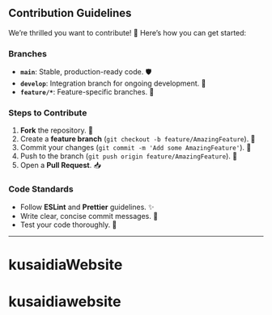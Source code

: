 ## Contribution Guidelines

We’re thrilled you want to contribute! 🎉 Here’s how you can get started:

### Branches

- **`main`**: Stable, production-ready code. 🛡️
- **`develop`**: Integration branch for ongoing development. 🔧
- **`feature/*`**: Feature-specific branches. 🌟

### Steps to Contribute

1. **Fork** the repository. 🍴
2. Create a **feature branch** (`git checkout -b feature/AmazingFeature`). 🌿
3. Commit your changes (`git commit -m 'Add some AmazingFeature'`). 💾
4. Push to the branch (`git push origin feature/AmazingFeature`). 🚀
5. Open a **Pull Request**. 📥

### Code Standards

- Follow **ESLint** and **Prettier** guidelines. ✨
- Write clear, concise commit messages. 📝
- Test your code thoroughly. 🧪

---
# kusaidiaWebsite
# kusaidiawebsite
